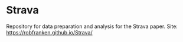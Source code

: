# Strava

Repository for data preparation and analysis for the Strava paper.
Site: https://robfranken.github.io/Strava/
